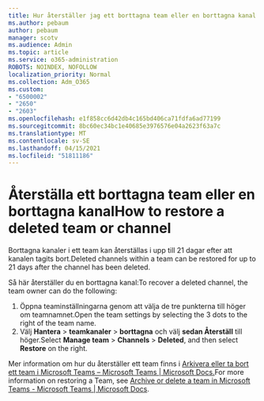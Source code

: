 ```yaml
---
title: Hur återställer jag ett borttagna team eller en borttagna kanal
ms.author: pebaum
author: pebaum
manager: scotv
ms.audience: Admin
ms.topic: article
ms.service: o365-administration
ROBOTS: NOINDEX, NOFOLLOW
localization_priority: Normal
ms.collection: Adm_O365
ms.custom:
- "6500002"
- "2650"
- "2603"
ms.openlocfilehash: e1f858cc6d42db4c165bd406ca71fdfa6ad77199
ms.sourcegitcommit: 8bc60ec34bc1e40685e3976576e04a2623f63a7c
ms.translationtype: MT
ms.contentlocale: sv-SE
ms.lasthandoff: 04/15/2021
ms.locfileid: "51811186"
---
```

# <a name="how-to-restore-a-deleted-team-or-channel"></a><span data-ttu-id="fd2aa-102">Återställa ett borttagna team eller en borttagna kanal</span><span class="sxs-lookup"><span data-stu-id="fd2aa-102">How to restore a deleted team or channel</span></span>

<span data-ttu-id="fd2aa-103">Borttagna kanaler i ett team kan återställas i upp till 21 dagar efter att kanalen tagits bort.</span><span class="sxs-lookup"><span data-stu-id="fd2aa-103">Deleted channels within a team can be restored for up to 21 days after the channel has been deleted.</span></span>

<span data-ttu-id="fd2aa-104">Så här återställer du en borttagna kanal:</span><span class="sxs-lookup"><span data-stu-id="fd2aa-104">To recover a deleted channel, the team owner can do the following:</span></span>

1. <span data-ttu-id="fd2aa-105">Öppna teaminställningarna genom att välja de tre punkterna till höger om teamnamnet.</span><span class="sxs-lookup"><span data-stu-id="fd2aa-105">Open the team settings by selecting the 3 dots to the right of the team name.</span></span>
2. <span data-ttu-id="fd2aa-106">Välj **Hantera**  >  **teamkanaler**  >  **borttagna** och välj **sedan Återställ** till höger.</span><span class="sxs-lookup"><span data-stu-id="fd2aa-106">Select **Manage team** > **Channels** > **Deleted**, and then select **Restore** on the right.</span></span>

<span data-ttu-id="fd2aa-107">Mer information om hur du återställer ett team finns i [Arkivera eller ta bort ett team i Microsoft Teams – Microsoft Teams | Microsoft Docs.](https://docs.microsoft.com/microsoftteams/archive-or-delete-a-team#restore-a-deleted-team)</span><span class="sxs-lookup"><span data-stu-id="fd2aa-107">For more information on restoring a Team, see [Archive or delete a team in Microsoft Teams - Microsoft Teams | Microsoft Docs](https://docs.microsoft.com/microsoftteams/archive-or-delete-a-team#restore-a-deleted-team).</span></span>
